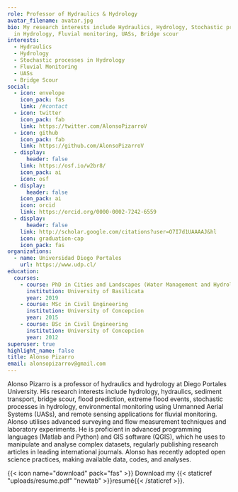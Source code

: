 ```yaml
---
role: Professor of Hydraulics & Hydrology
avatar_filename: avatar.jpg
bio: My research interests include Hydraulics, Hydrology, Stochastic processes
  in Hydrology, Fluvial monitoring, UASs, Bridge scour
interests:
  - Hydraulics
  - Hydrology
  - Stochastic processes in Hydrology
  - Fluvial Monitoring
  - UASs
  - Bridge Scour
social:
  - icon: envelope
    icon_pack: fas
    link: /#contact
  - icon: twitter
    icon_pack: fab
    link: https://twitter.com/AlonsoPizarroV
  - icon: github
    icon_pack: fab
    link: https://github.com/AlonsoPizarroV
  - display:
      header: false
    link: https://osf.io/w2br8/
    icon_pack: ai
    icon: osf
  - display:
      header: false
    icon_pack: ai
    icon: orcid
    link: https://orcid.org/0000-0002-7242-6559
  - display:
      header: false
    link: http://scholar.google.com/citations?user=O7I7d1UAAAAJ&hl
    icon: graduation-cap
    icon_pack: fas
organizations:
  - name: Universidad Diego Portales
    url: https://www.udp.cl/
education:
  courses:
    - course: PhD in Cities and Landscapes (Water Management and Hydrology)
      institution: University of Basilicata
      year: 2019
    - course: MSc in Civil Engineering
      institution: University of Concepcion
      year: 2015
    - course: BSc in Civil Engineering
      institution: University of Concepcion
      year: 2012
superuser: true
highlight_name: false
title: Alonso Pizarro
email: alonsopizarrov@gmail.com
---
```

Alonso Pizarro is a professor of hydraulics and hydrology at Diego Portales University. His research interests include hydrology, hydraulics, sediment transport, bridge scour, flood prediction, extreme flood events, stochastic processes in hydrology, environmental monitoring using Unmanned Aerial Systems (UASs), and remote sensing applications for fluvial monitoring. Alonso utilises advanced surveying and flow measurement techniques and laboratory experiments. He is proficient in advanced programming languages (Matlab and Python) and GIS software (QGIS), which he uses to manipulate and analyse complex datasets, regularly publishing research articles in leading international journals. Alonso has recently adopted open science practices, making available data, codes, and analyses.

{{< icon name="download" pack="fas" >}} Download my {{< staticref "uploads/resume.pdf" "newtab" >}}resumé{{< /staticref >}}.